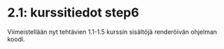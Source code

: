 # 2.1: kurssitiedot step6

Viimeistellään nyt tehtävien 1.1-1.5 kurssin sisältöjä renderöivän ohjelman koodi.
